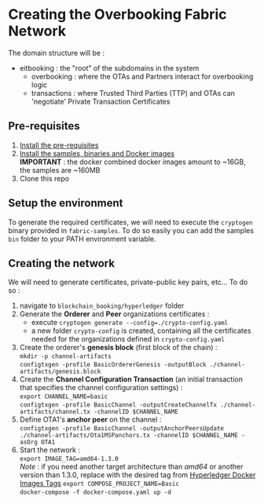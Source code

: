 # Creating the Overbooking Fabric Network

The domain structure will be :
* eitbooking : the "root" of the subdomains in the system
    * overbooking : where the OTAs and Partners interact for overbooking logic
    * transactions : where Trusted Third Parties (TTP) and OTAs can 'negotiate' Private Transaction Certificates

## Pre-requisites

1. [Install the pre-requisites](https://hyperledger-fabric.readthedocs.io/en/latest/prereqs.html)
2. [Install the samples, binaries and Docker images](https://hyperledger-fabric.readthedocs.io/en/latest/install.html) \
**IMPORTANT** : the docker combined docker images amount to ~16GB, the samples are ~160MB
3. Clone this repo

## Setup the environment

To generate the required certificates, we will need to execute the `cryptogen` binary provided in `fabric-samples`. To
do so easily you can add the samples `bin` folder to your PATH environment variable.

## Creating the network

We will need to generate certificates, private-public key pairs, etc... To do so :

1. navigate to `blockchain_booking/hyperledger` folder
2. Generate the **Orderer** and **Peer** organizations certificates :
    * execute `cryptogen generate --config=./crypto-config.yaml`
    * a new folder `crypto-config` is created, containing all the certificates needed for the organizations defined in
    `crypto-config.yaml`
3. Create the orderer's **genesis block** (first block of the chain) : \
`mkdir -p channel-artifacts` \
`configtxgen -profile BasicOrdererGenesis -outputBlock ./channel-artifacts/genesis.block`
4. Create the **Channel Configuration Transaction** (an initial transaction that specifies the channel configuration settings) : \
`export CHANNEL_NAME=basic` \
`configtxgen -profile BasicChannel -outputCreateChannelTx ./channel-artifacts/channel.tx -channelID $CHANNEL_NAME`
5. Define OTA1's **anchor peer** on the channel : \
`configtxgen -profile BasicChannel -outputAnchorPeersUpdate ./channel-artifacts/Ota1MSPanchors.tx -channelID $CHANNEL_NAME -asOrg OTA1`
6. Start the network : \
`export IMAGE_TAG=amd64-1.3.0` \
*Note* : if you need another target architecture than *amd64* or another version than 1.3.0, replace with the desired 
tag from [Hyperledger Docker Images Tags](https://hub.docker.com/r/hyperledger/fabric-orderer/tags/)
`export COMPOSE_PROJECT_NAME=Basic` \
`docker-compose -f docker-compose.yaml up -d`
